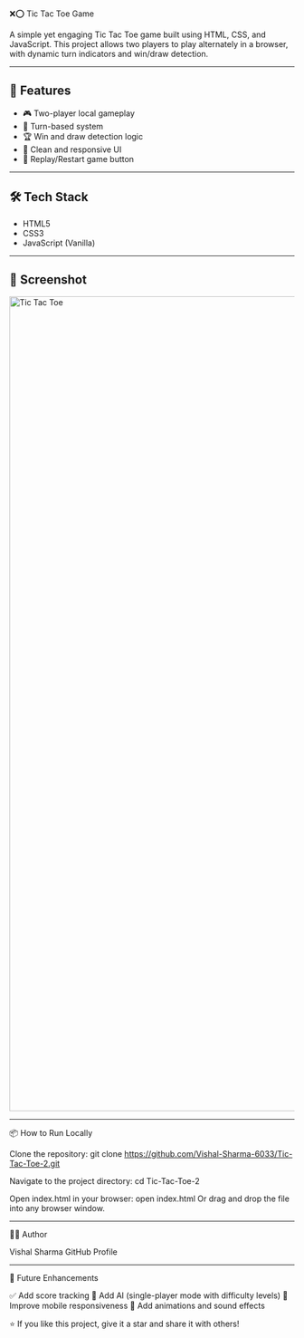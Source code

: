 ❌⭕ Tic Tac Toe Game

A simple yet engaging Tic Tac Toe game built using HTML, CSS, and JavaScript. This project allows two players to play alternately in a browser, with dynamic turn indicators and win/draw detection.

---

## 🚀 Features

- 🎮 Two-player local gameplay  
- 🔄 Turn-based system  
- 🏆 Win and draw detection logic  
- 🎨 Clean and responsive UI  
- 🔁 Replay/Restart game button

---

## 🛠️ Tech Stack

- HTML5  
- CSS3  
- JavaScript (Vanilla)

---

## 📸 Screenshot
<img width="1439" alt="Tic Tac Toe" src="https://github.com/user-attachments/assets/3d27caaa-9e46-4e88-9a41-6d90ce30541b" />

---

📦 How to Run Locally

Clone the repository:
git clone https://github.com/Vishal-Sharma-6033/Tic-Tac-Toe-2.git

Navigate to the project directory:
cd Tic-Tac-Toe-2

Open index.html in your browser:
open index.html
Or drag and drop the file into any browser window.

---
👨‍💻 Author

Vishal Sharma
GitHub Profile

---
📌 Future Enhancements

✅ Add score tracking
🤖 Add AI (single-player mode with difficulty levels)
📱 Improve mobile responsiveness
🎨 Add animations and sound effects


⭐ If you like this project, give it a star and share it with others!

